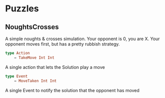# Puzzles

## NoughtsCrosses

A simple noughts & crosses simulation. Your opponent is 0, you are X.
Your opponent moves first, but has a pretty rubbish strategy.

```elm
type Action
    = TakeMove Int Int
```
A single action that lets the Solution play a move


```elm
type Event
    = MoveTaken Int Int
```
A single Event to notify the solution that the opponent has moved
